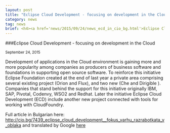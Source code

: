 ```yaml
---
layout: post
title: "Eclipse Cloud Development - focusing on development in the Cloud"
category: news
tag: news
brief: <h4><a href='news/2015/09/24/news_ecd_in_cio_bg.html'>Eclipse Cloud Development - focusing on development in the Cloud</a></h4> <sub class="post-info">September 24, 2015</sub></br> Development of applications in the Cloud environment is gaining more and more popularity among companies as producers of business software and foundations in supporting open source software...<br>
---
```


###Eclipse Cloud Development - focusing on development in the Cloud

<sub class="post-info">September 24, 2015</sub>

Development of applications in the Cloud environment is gaining more and more popularity among companies as producers of business software and foundations in supporting open source software. To reinforce this initiative Eclipse Foundation created at the end of last year a private area comprising several existing project (Orion and Flux), and two new (Che and Dirigible ). Companies that stand behind the support for this initiative originally IBM, SAP, Pivotal, Codenvy, WSO2 and Redhat. Later the initiative Eclipse Cloud Development (ECD) include another new project connected with tools for working with CloudFoundry.

Full article in Bulgarian here: <a href="http://cio.bg/7439_eclipse_cloud_development__fokus_varhu_razrabotkata_v_oblaka">http://cio.bg/7439_eclipse_cloud_development__fokus_varhu_razrabotkata_v_oblaka</a>
and translated by Google <a href="http://translate.google.com/translate?hl=en&langpair=bg%7Cen&u=http://cio.bg/7439_eclipse_cloud_development__fokus_varhu_razrabotkata_v_oblaka">here</a>


